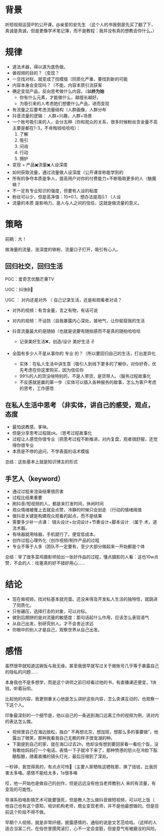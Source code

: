 # 背景

听短视频运营IP的公开课，@亲爱的安先生 （这个人的书我倒是先买了翻了下，真诚是真诚，但是更像学术笔记簿，而不是教程：我并没有真的想教会你什么。）

# 规律

- 道法术器，得以道为底色做。
- 做视频的目的？（变现？
- 一旦找对标，就变成了找模版（同质化严重，要找到新的可能
- 内容本身会变现吗？（不能，内容本质引流获客
- 确定变现产品，反向思考做什么内容。（**以终为始** 
  - 你有什么元素，才能做什么，越擅长越好。
  - 为吸引来的人考虑她们想要什么产品，进而变现
- 有流量之后要考虑流量结构（人群画像，人群分布
- 抖音流量的逻辑： 人群+兴趣，人群+场景
- 一个账号吸引来的人，会分五种（你和观众的关系，很多时候粉丝含金量不高主要是都在1-3，不肯掏钱哈哈哈）：
  1. 了解
  2. 吸引
  3. 问询
  4. 行动
  5. 拥护
- 变现 = 产品✖️流量✖️人设深度
- 如何获取流量，通过流量做人设深度（公开课宣称能学到的
- 所有的争夺本质是争人，提高用户对你的付费能力+不断吸取更多的人（魅魔嘛？
- 不一定有专业知识的强度，但要有人设的粘度
- 粉丝可以少，但是高净值：10*0.1，想办法提高0.1 （人设
- 流量的本质 是影响力，是人与人之间的信任，这就是做流量的意义。

# 策略

前期：大！

做海量的流量，涨深度的铁粉，流量口子打开，吸引有心人。

## 回归社交，回归生活

PGC：爱奇艺优酷芒果TV

UGC：抖快B🍠

UGC ： 对内还是对外 （ 自己记录生活，还是和观看者对话？	

- 对外的视频：有含金量，言之有物，有话可说

- 对内的视频：不设防（自我暴露内心深处，接地气，让你偷窥我的生活

- 抖音流量最大的是随拍（也就是说要有随拍感而不是真的随拍哈哈哈
  - 记录美好生活❌，创造/设计 美好生活 ✌️
  
- 全国有多少人不是从事你的 专业 的？（所以要回归自己的生活，打出差异化
  - 实体：在私人生活中讲生意（吸引人到线下更多的了解你，对你好奇，优先考虑在你这里购买，因为信任你
  - 99%的人的货没啥特别的，不是人带货，是货带人。（服务过程故事化
  - 不反感就是赢的第一步（实体可以插入各种服务的故事，怎么为客户考虑的思考，工作感悟
  
## 在私人生活中思考 （非实体，讲自己的感受，观点，态度

  - 最怕说教感，爹味。
  - 但是分享思考过程就ok。（思考过程故事化
  - 过程让人感觉你很专业（把思考过程不断推进，对内复盘，观者很舒服，还觉得你很专业
  - 本质是不停的追问，不学表面的话术模版

总结：这些基本上就是知识博主的形式

## 手艺人（keyword）
  - 通过过程来渲染结果很厉害
  - 过程比结果重要
  - 刷抖音/短视频的人，都是来打发时间，休闲时间
  - 观众情绪被推上去就会点赞，冷静的时候只会划走 （行动的情绪阈值
  - 做抖音关键是构建观众观看的起点，而不是结果
  - 需要多少补一点课： 镜头设计+台词设计+节奏设计+脚本设计 （属于 术，道法术器。
  - 有啥器就用啥器，手机就行了。便宜低成本。
  - 创作过程心理外化（创作视频/制作产品的过程
  - 专业不等于人多（团队不一定要有，至少大部分做起来一开始都是个体

总结：举了很多菜鸡摄影师拍出一张好作品的过程，懂点摄影的人看：这也10w点赞，不会的人：哇塞真的好不错好用心......

# 结论

- 现在做视频，找对标基本就完蛋。还没来得及开发私人生活的独特性，就跳进了同质化。
- 只有碾压，选择打击的对象，可以对标。
- 做到后期拼的是对流量的敏感度：那句话起什么作用，应该怎么表现语气
- 从自己出发，别研究别人。才不会舍近求远
- 你眼中的别人才是自己，观察世界从自己出发。

  

# 感悟

虽然很早就知道这碗饭与我无缘，甚至我很早就写过关于做账号几乎等于暴露自己的隐私的问题......

本身我也不是多想学，而是这个讲师之前已经看过他的书，有直播课还便宜，1块钱，听着玩呗。

比起他的内容，我更侧重关心他是怎么讲好这些内容，怎么卖课互动的，也观察一下这个人。

印象最深刻的一个细节是，他以自己的一条逃到海口远离工作的视频为例，讲对内的表达怎么做。

- 视频里自己在海边放松，独白“ 不再想北京，想加班，想那么多的事要做”，他露出了微笑，那种我看我自己无赖的样子很宠溺的种。
- 下面提到自己的家，就在海口过去2h，他却没有想到要回家看一看吃个饭，没有敢给妈妈打一个电话。表情一下子就冷下来了，那种愤懑的怒火在冷脸下酝酿酝酿，随着直播的镜头灯光，最后压缩到了深处。

一秒钟，我觉得真的，有点点可怜🥺（主要人家牺牲这牺牲那，换了钱钱，比我厉害太多咯。感情不能给太多，1s很多咯

哎，他一开始也是做自己的创作，但是远远没有他当老师教别人 来的有流量，有变现的可能性。

导演系拍电影搞艺术可能要饿死，但是教人怎么做抖音做短视频，可以吃上饭（ 他自己也有这个感知，培训机构老师，商业变现老师，并不是他最想做的。但是目前这个阶段不得不做。

早期个人视频，就是非常纤细，披露感情的，通俗的说是文艺范哈哈。（这样的人适合当富二代，在俗世里摸爬滚打，心不一定会变脏，但是意气有被磨没的风险。